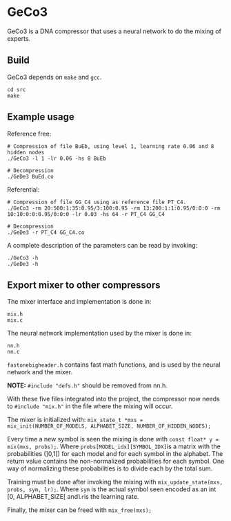 GeCo3
====
GeCo3 is a DNA compressor that uses a neural network to do the mixing of experts.

Build
----
GeCo3 depends on `make` and `gcc`.

```
cd src
make
```

Example usage
----
Reference free:
```
# Compression of file BuEb, using level 1, learning rate 0.06 and 8 hidden nodes
./GeCo3 -l 1 -lr 0.06 -hs 8 BuEb

# Decompression
./GeDe3 BuEd.co
```

Referential:
```
# Compression of file GG_C4 using as reference file PT_C4.
./GeCo3 -rm 20:500:1:35:0.95/3:100:0.95 -rm 13:200:1:1:0.95/0:0:0 -rm 10:10:0:0:0.95/0:0:0 -lr 0.03 -hs 64 -r PT_C4 GG_C4

# Decompression
./GeDe3 -r PT_C4 GG_C4.co
```

A complete description of the parameters can be read by invoking:
```
./GeCo3 -h
./GeDe3 -h
```

Export mixer to other compressors
----
The mixer interface and implementation is done in:
```
mix.h
mix.c
```

The neural network implementation used by the mixer is done in:
```
nn.h
nn.c
```

`fastonebigheader.h` contains fast math functions, and is used by the neural network and the mixer.

**NOTE:** `#include "defs.h"` should be removed from nn.h.

With these five files integrated into the project, the compressor now needs to `#include "mix.h"` in the file where the mixing will occur.

The mixer is initialized with: `mix_state_t *mxs = mix_init(NUMBER_OF_MODELS, ALPHABET_SIZE, NUMBER_OF_HIDDEN_NODES);`

Every time a new symbol is seen the mixing is done with `const float* y = mix(mxs, probs);`. Where `probs[MODEL_idx][SYMBOL_IDX]`is a matrix with the probabilities (]0,1[) for each model and for each symbol in the alphabet. The return value contains the non-normalized probabilities for each symbol. One way of normalizing these probabilities is to divide each by the total sum.

Training must be done after invoking the mixing with `mix_update_state(mxs, probs, sym, lr);`. Where `sym` is the actual symbol seen encoded as an int [0, ALPHABET_SIZE[ and`lr`is the learning rate.

Finally, the mixer can be freed with `mix_free(mxs);`
